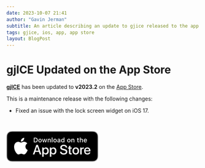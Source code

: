 ```yaml
---
date: 2023-10-07 21:41
author: "Gavin Jerman"
subtitle: An article describing an update to gjice released to the app store.
tags: gjice, ios, app, app store
layout: BlogPost
---
```


# gjICE Updated on the App Store

[**gjICE**](/projects/gjICE) has been updated to **v2023.2** on the [App Store](https://apps.apple.com/gb/app/gjice/id6443990092?platform=iphone).

This is a maintenance release with the following changes:
- Fixed an issue with the lock screen widget on iOS 17.
<br>

[![download](/images/Download_on_the_App_Store_Badge_US-UK_RGB_blk_092917.svg)](https://apps.apple.com/gb/app/gjice/id6443990092?platform=iphone)
